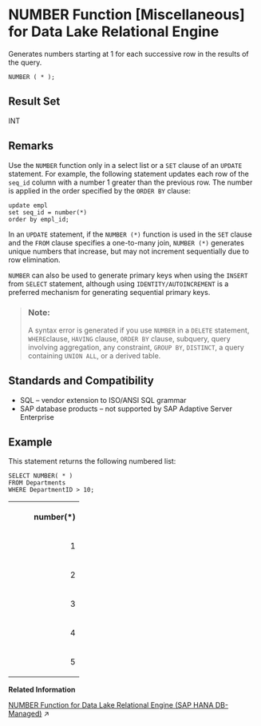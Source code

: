 <!-- loioa56a888784f21015bbaed2c2a214738e -->

# NUMBER Function \[Miscellaneous\] for Data Lake Relational Engine

Generates numbers starting at 1 for each successive row in the results of the query.



```
NUMBER ( * );
```



<a name="loioa56a888784f21015bbaed2c2a214738e__NUMBER_returns1"/>

## Result Set

INT



<a name="loioa56a888784f21015bbaed2c2a214738e__NUMBER_remarks1"/>

## Remarks

Use the `NUMBER` function only in a select list or a `SET` clause of an `UPDATE` statement. For example, the following statement updates each row of the `seq_id` column with a number 1 greater than the previous row. The number is applied in the order specified by the `ORDER BY` clause:

```
update empl
set seq_id = number(*)
order by empl_id;
```

In an `UPDATE` statement, if the `NUMBER (*)` function is used in the `SET` clause and the `FROM` clause specifies a one-to-many join, `NUMBER (*)` generates unique numbers that increase, but may not increment sequentially due to row elimination.

`NUMBER` can also be used to generate primary keys when using the `INSERT` from `SELECT` statement, although using `IDENTITY/AUTOINCREMENT` is a preferred mechanism for generating sequential primary keys.

> ### Note:  
> A syntax error is generated if you use `NUMBER` in a `DELETE` statement, `WHERE`clause, `HAVING` clause, `ORDER BY` clause, subquery, query involving aggregation, any constraint, `GROUP BY`, `DISTINCT`, a query containing `UNION ALL`, or a derived table.



<a name="loioa56a888784f21015bbaed2c2a214738e__NUMBER_standards1"/>

## Standards and Compatibility

-   SQL – vendor extension to ISO/ANSI SQL grammar
-   SAP database products – not supported by SAP Adaptive Server Enterprise



<a name="loioa56a888784f21015bbaed2c2a214738e__NUMBER_example1"/>

## Example

This statement returns the following numbered list:

```
SELECT NUMBER( * )
FROM Departments
WHERE DepartmentID > 10;
```


<table>
<tr>
<th valign="top" rowspan="1">

          number\(\*\)

</th>
</tr>
<tr>
<td valign="top" rowspan="1">

                           1

</td>
</tr>
<tr>
<td valign="top" rowspan="1">

                           2

</td>
</tr>
<tr>
<td valign="top" rowspan="1">

                           3

</td>
</tr>
<tr>
<td valign="top" rowspan="1">

                           4

</td>
</tr>
<tr>
<td valign="top" rowspan="1">

                           5

</td>
</tr>
</table>

**Related Information**  


[NUMBER Function for Data Lake Relational Engine (SAP HANA DB-Managed)](https://help.sap.com/viewer/a898e08b84f21015969fa437e89860c8/2024_1_QRC/en-US/473f30fba028466f85cbeb5397f95320.html "Generates numbers starting at 1 for each successive row in the results of the query.") :arrow_upper_right:

